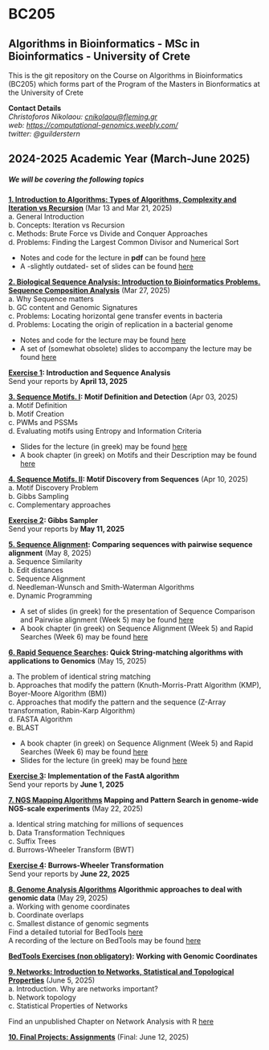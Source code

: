 # BC205

## Algorithms in Bioinformatics - MSc in Bioinformatics - University of Crete

This is the git repository on the Course on Algorithms in Bioinformatics (BC205) which forms part of the Program of the Masters in Bionformatics at the University of Crete

**Contact Details**  
*Christoforos Nikolaou: cnikolaou@fleming.gr*  
*web: https://computational-genomics.weebly.com/*  
*twitter: @guilderstern*

## 2024-2025 Academic Year (March-June 2025)

##### We will be covering the following topics

__[1. Introduction to Algorithms: Types of Algorithms, Complexity and Iteration vs Recursion](https://nbviewer.org/github/christoforos-nikolaou/BC205/blob/master/Classes/Chapter_01_Introduction.html)__  (Mar 13 and Mar 21, 2025)  
a. General Introduction  
b. Concepts: Iteration vs Recursion  
c. Methods: Brute Force vs Divide and Conquer Approaches  
d. Problems: Finding the Largest Common Divisor and Numerical Sort

* Notes and code for the lecture in __pdf__ can be found [here](Chapter_01_Introduction.pdf)
* A -slightly outdated- set of slides can be found [here](https://github.com/christoforos-nikolaou/BC205/blob/master/Classes/BC205_Introduction_beamer.pdf)

__[2. Biological Sequence Analysis: Introduction to Bioinformatics Problems. Sequence Composition Analysis](https://nbviewer.jupyter.org/github/christoforos-nikolaou/BC205/blob/master/Classes/Chapter_02_Sequence_Analysis.html)__  (Mar 27, 2025)  
a. Why Sequence matters  
b. GC content and Genomic Signatures  
c. Problems: Locating horizontal gene transfer events in bacteria  
d. Problems: Locating the origin of replication in a bacterial genome

* Notes and code for the lecture may be found [here](Chapter_02_Sequence_Analysis.pdf)
* A set of (somewhat obsolete) slides to accompany the lecture may be found [here](BC205_SeqAnalysis_beamer.pdf)

__[Exercise 1](https://github.com/christoforos-nikolaou/BC205/blob/master/Exercises/2023_2024/Exercise_1.md): Introduction and Sequence Analysis__  
Send your reports by __April 13, 2025__

**[3. Sequence Motifs. Ι](https://sites.google.com/site/uoccomputationalbiology/lectures/03-searching-and-discovering-motifs): Motif Definition and Detection** (Apr 03, 2025)  
a. Motif Definition  
b. Motif Creation  
c. PWMs and PSSMs  
d. Evaluating motifs using Entropy and Information Criteria

* Slides for the lecture (in greek) may be found [here](https://www.google.com/url?q=https%3A%2F%2Fwww.dropbox.com%2Fs%2Fwjs5bcf6vdrn0np%2Fcb_2016_lecture_03_motifs.pdf&sa=D&sntz=1&usg=AFQjCNEkOMAe5b213ffV8k3GniGQvI-8tA)
* A book chapter (in greek) on Motifs and their Description may be found [here](https://repository.kallipos.gr/bitstream/11419/1581/1/Chapter03_seqmotifs_R.pdf)

__[4. Sequence Motifs. ΙI](https://nbviewer.jupyter.org/github/christoforos-nikolaou/BC205/blob/master/Classes/Chapter_04_Motif_Discovery.html): Motif Discovery from Sequences__ (Apr 10, 2025)  
a. Motif Discovery Problem  
b. Gibbs Sampling  
c. Complementary approaches

__[Exercise 2](https://github.com/christoforos-nikolaou/BC205/blob/master/Exercises/2023_2024/Exercise_4.md): Gibbs Sampler__  
Send your reports by __Μay 11, 2025__

__[5. Sequence Alignment](https://nbviewer.jupyter.org/github/christoforos-nikolaou/BC205/blob/master/Classes/Chapter_05_Sequence_Comparison.html):  Comparing sequences with pairwise sequence alignment__  (May 8, 2025)  
a. Sequence Similarity  
b. Edit distances  
c. Sequence Alignment  
d. Needleman-Wunsch and Smith-Waterman Algorithms  
e. Dynamic Programming

* A set of slides (in greek) for the presentation of Sequence Comparison and Pairwise alignment (Week 5) may be found [here](https://www.dropbox.com/s/yq9dejphos9x47e/cb_2016_lecture_04_seqcomparison.pdf?dl=0)
* A book chapter (in greek) on Sequence Alignment (Week 5) and Rapid Searches (Week 6) may be found [here](https://repository.kallipos.gr/bitstream/11419/1582/1/Chapter04_seqalignment_R.pdf)

__[6. Rapid Sequence Searches](https://nbviewer.jupyter.org/github/christoforos-nikolaou/BC205/blob/master/Classes/Chapter_06_Rapid_Searches.html):  Quick String-matching algorithms with applications to Genomics__  (May 15, 2025)

a. The problem of identical string matching  
b. Approaches that modify the pattern (Knuth-Morris-Pratt Algorithm (KMP), Boyer-Moore Algorithm (BM))  
c. Approaches that modify the pattern and the sequence (Z-Array transformation, Rabin-Karp Algorithm)  
d. FASTA Algorithm  
e. BLAST

* A book chapter (in greek) on Sequence Alignment (Week 5) and Rapid Searches (Week 6) may be found [here](https://repository.kallipos.gr/bitstream/11419/1582/1/Chapter04_seqalignment_R.pdf)
* Slides for the lecture (in greek) may be found [here](https://github.com/christoforos-nikolaou/BC205/blob/master/Classes/BC205_RapidSearches_beamer.pdf)

__[Exercise 3](https://github.com/christoforos-nikolaou/BC205/blob/master/Exercises/2023_2024/Exercise_FASTA.md): Implementation of the FastA algorithm__  
Send your reports by __June 1, 2025__

__[7. NGS Mapping Algorithms](https://github.com/christoforos-nikolaou/BC205/blob/master/Classes/BC205_NGSMapping_beamer.pdf) Mapping and Pattern Search in genome-wide NGS-scale experiments__ (May 22, 2025)

a. Identical string matching for millions of sequences  
b. Data Transformation Techniques  
c. Suffix Trees  
d. Burrows-Wheeler Transform (BWT)

__[Exercise 4](https://github.com/christoforos-nikolaou/BC205/blob/master/Exercises/2023_2024/Exercise_BW.md): Burrows-Wheeler Transformation__  
Send your reports by __June 22, 2025__

__[8. Genome Analysis Algorithms]() Algorithmic approaches to deal with genomic data__ (May 29, 2025)  
a. Working with genome coordinates  
b. Coordinate overlaps  
c. Smallest distance of genomic segments  
Find a detailed tutorial for BedTools [here](https://bedtools.readthedocs.io/en/latest/content/overview.html)  
A recording of the lecture on BedTools may be found [here](https://www.dropbox.com/s/2pzaezejbh19153/BedTools_31052021.mp4)

__[BedTools Exercises (non obligatory)](https://github.com/christoforos-nikolaou/BC205/blob/master/Classes/BedTools_Applications.md): Working with Genomic Coordinates__

__[9. Networks: Introduction to Networks, Statistical and Topological Properties](https://github.com/christoforos-nikolaou/BC205/blob/master/Classes/cb_2016_lecture_09_biologicalnetworks.pdf)__ (June 5, 2025)  
a. Introduction. Why are networks important?  
b. Network topology  
c. Statistical Properties of Networks

Find an unpublished Chapter on Network Analysis with R [here](https://github.com/christoforos-nikolaou/BC205/blob/master/Classes/Ed2_Chapter17_NetworkAnalysisWithR.html)

__[10. Final Projects: Assignments](https://github.com/christoforos-nikolaou/BC205/blob/master/Projects/FinalProjects_2025.md)__ (Final: June 12, 2025)


